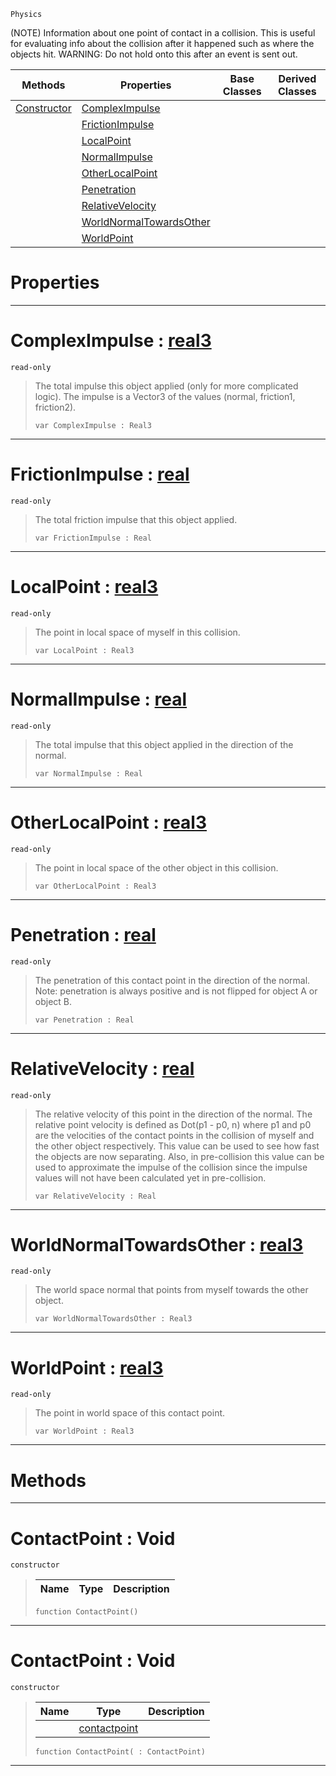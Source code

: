  `Physics`



(NOTE) Information about one point of contact in a collision. This is useful for evaluating info about the collision after it happened such as where the objects hit. WARNING: Do not hold onto this after an event is sent out.

|Methods|Properties|Base Classes|Derived Classes|
|---|---|---|---|
|[ Constructor](https://plasmaengine.github.io/PlasmaDocs/Plasma1/C++/code_reference/class_reference/contactpoint.md#contactpoint-void)|[ ComplexImpulse](https://plasmaengine.github.io/PlasmaDocs/Plasma1/C++/code_reference/class_reference/contactpoint.md#compleximpulse-plasma-engi)| | |
| |[ FrictionImpulse](https://plasmaengine.github.io/PlasmaDocs/Plasma1/C++/code_reference/class_reference/contactpoint.md#frictionimpulse-plasma-eng)| | |
| |[ LocalPoint](https://plasmaengine.github.io/PlasmaDocs/Plasma1/C++/code_reference/class_reference/contactpoint.md#localpoint-plasma-engine-d)| | |
| |[ NormalImpulse](https://plasmaengine.github.io/PlasmaDocs/Plasma1/C++/code_reference/class_reference/contactpoint.md#normalimpulse-plasma-engin)| | |
| |[ OtherLocalPoint](https://plasmaengine.github.io/PlasmaDocs/Plasma1/C++/code_reference/class_reference/contactpoint.md#otherlocalpoint-plasma-eng)| | |
| |[ Penetration](https://plasmaengine.github.io/PlasmaDocs/Plasma1/C++/code_reference/class_reference/contactpoint.md#penetration-plasma-engine)| | |
| |[ RelativeVelocity](https://plasmaengine.github.io/PlasmaDocs/Plasma1/C++/code_reference/class_reference/contactpoint.md#relativevelocity-plasma-en)| | |
| |[ WorldNormalTowardsOther](https://plasmaengine.github.io/PlasmaDocs/Plasma1/C++/code_reference/class_reference/contactpoint.md#worldnormaltowardsother)| | |
| |[ WorldPoint](https://plasmaengine.github.io/PlasmaDocs/Plasma1/C++/code_reference/class_reference/contactpoint.md#worldpoint-plasma-engine-d)| | |


 #  Properties


---  
 #  ComplexImpulse : [real3](https://plasmaengine.github.io/PlasmaDocs/Plasma1/C++/code_reference/lightning_base_types/real3.md)

 `read-only`

> The total impulse this object applied (only for more complicated logic). The impulse is a Vector3 of the values (normal, friction1, friction2).
> ``` lang=cpp, name=Lightning
> var ComplexImpulse : Real3


---  
 #  FrictionImpulse : [real](https://plasmaengine.github.io/PlasmaDocs/Plasma1/C++/code_reference/lightning_base_types/real.md)

 `read-only`

> The total friction impulse that this object applied.
> ``` lang=cpp, name=Lightning
> var FrictionImpulse : Real


---  
 #  LocalPoint : [real3](https://plasmaengine.github.io/PlasmaDocs/Plasma1/C++/code_reference/lightning_base_types/real3.md)

 `read-only`

> The point in local space of myself in this collision.
> ``` lang=cpp, name=Lightning
> var LocalPoint : Real3


---  
 #  NormalImpulse : [real](https://plasmaengine.github.io/PlasmaDocs/Plasma1/C++/code_reference/lightning_base_types/real.md)

 `read-only`

> The total impulse that this object applied in the direction of the normal.
> ``` lang=cpp, name=Lightning
> var NormalImpulse : Real


---  
 #  OtherLocalPoint : [real3](https://plasmaengine.github.io/PlasmaDocs/Plasma1/C++/code_reference/lightning_base_types/real3.md)

 `read-only`

> The point in local space of the other object in this collision.
> ``` lang=cpp, name=Lightning
> var OtherLocalPoint : Real3


---  
 #  Penetration : [real](https://plasmaengine.github.io/PlasmaDocs/Plasma1/C++/code_reference/lightning_base_types/real.md)

 `read-only`

> The penetration of this contact point in the direction of the normal. Note: penetration is always positive and is not flipped for object A or object B.
> ``` lang=cpp, name=Lightning
> var Penetration : Real


---  
 #  RelativeVelocity : [real](https://plasmaengine.github.io/PlasmaDocs/Plasma1/C++/code_reference/lightning_base_types/real.md)

 `read-only`

> The relative velocity of this point in the direction of the normal. The relative point velocity is defined as Dot(p1 - p0, n) where p1 and p0 are the velocities of the contact points in the collision of myself and the other object respectively. This value can be used to see how fast the objects are now separating. Also, in pre-collision this value can be used to approximate the impulse of the collision since the impulse values will not have been calculated yet in pre-collision.
> ``` lang=cpp, name=Lightning
> var RelativeVelocity : Real


---  
 #  WorldNormalTowardsOther : [real3](https://plasmaengine.github.io/PlasmaDocs/Plasma1/C++/code_reference/lightning_base_types/real3.md)

 `read-only`

> The world space normal that points from myself towards the other object.
> ``` lang=cpp, name=Lightning
> var WorldNormalTowardsOther : Real3


---  
 #  WorldPoint : [real3](https://plasmaengine.github.io/PlasmaDocs/Plasma1/C++/code_reference/lightning_base_types/real3.md)

 `read-only`

> The point in world space of this contact point.
> ``` lang=cpp, name=Lightning
> var WorldPoint : Real3


---  
 #  Methods


---  
 #  ContactPoint : Void

 `constructor`

> 
> |Name|Type|Description|
> |---|---|---|
> ``` lang=cpp, name=Lightning
> function ContactPoint()
> ``` 


---  
 #  ContactPoint : Void

 `constructor`

> 
> |Name|Type|Description|
> |---|---|---|
> ||[contactpoint](https://plasmaengine.github.io/PlasmaDocs/Plasma1/C++/code_reference/class_reference/contactpoint.md)| |
> ``` lang=cpp, name=Lightning
> function ContactPoint( : ContactPoint)
> ``` 


---  
 

 